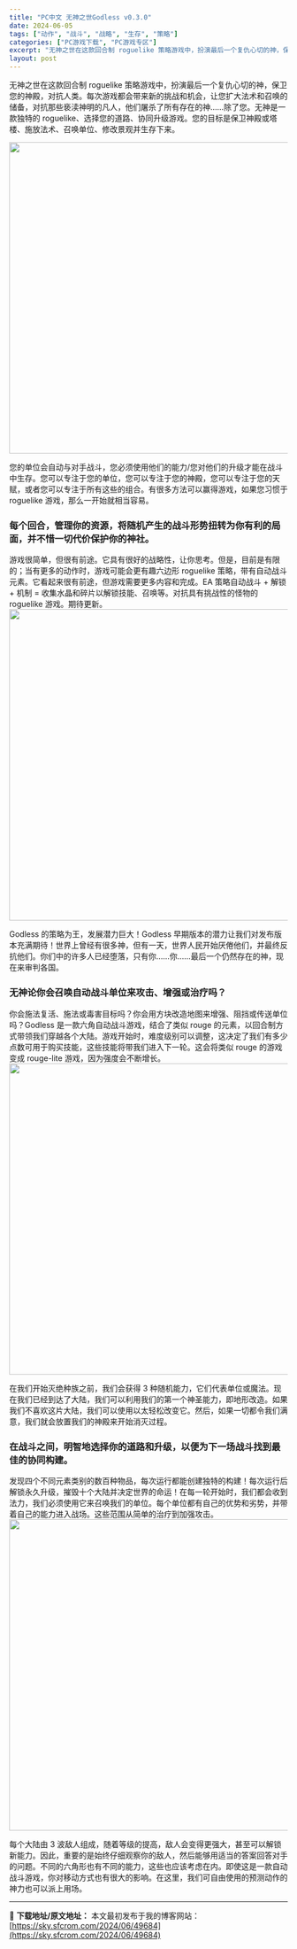 ```yaml
---
title: "PC中文 无神之世Godless v0.3.0"
date: 2024-06-05
tags: ["动作", "战斗", "战略", "生存", "策略"]
categories: ["PC游戏下载", "PC游戏专区"]
excerpt: "无神之世在这款回合制 roguelike 策略游戏中，扮演最后一个复仇心切的神，保卫您的神殿，对抗人类。每次游戏都会带来新的挑战和机会，让您扩大法术和召唤的储备，对抗那些亵渎神明的凡人，他们屠杀了所有存在的神……除了您。无神是一款独特的 roguelike、选择您的道路、协同升级游戏。您的目标是保卫&hellip;"
layout: post
---
```


无神之世在这款回合制 roguelike 策略游戏中，扮演最后一个复仇心切的神，保卫您的神殿，对抗人类。每次游戏都会带来新的挑战和机会，让您扩大法术和召唤的储备，对抗那些亵渎神明的凡人，他们屠杀了所有存在的神……除了您。无神是一款独特的 roguelike、选择您的道路、协同升级游戏。您的目标是保卫神殿或塔楼、施放法术、召唤单位、修改景观并生存下来。

<img class="aligncenter size-full wp-image-49688" src="https://sky.sfcrom.com/wp-content/uploads/2024/06/2024060501190387.webp" alt="" width="1000" height="562" />

<span>您的单位会自动与对手战斗，您必须使用他们的能力/您对他们的升级才能在战斗中生存。您可以专注于您的单位，您可以专注于您的神殿，您可以专注于您的天赋，或者您可以专注于所有这些的组合。有很多方法可以赢得游戏，如果您习惯于 roguelike 游戏，那么一开始就相当容易。</span>
<h3><span>每个回合，管理你的资源，将随机产生的战斗形势扭转为你有利的局面，并不惜一切代价保护你的神社。</span></h3>
<span>游戏很简单，但很有前途。它具有很好的战略性，让你思考。但是，目前是有限的；当有更多的动作时，游戏可能会更有趣六边形 roguelike 策略，带有自动战斗元素。它看起来很有前途，但游戏需要更多内容和完成。EA 策略自动战斗 + 解锁 + 机制 = 收集水晶和碎片以解锁技能、召唤等。对抗具有挑战性的怪物的 roguelike 游戏。期待更新。</span>

<img class="aligncenter size-full wp-image-49687" src="https://sky.sfcrom.com/wp-content/uploads/2024/06/2024060501190275.webp" alt="" width="1000" height="562" />

<span>Godless 的策略为王，发展潜力巨大！Godless 早期版本的潜力让我们对发布版本充满期待！世界上曾经有很多神，但有一天，世界人民开始厌倦他们，并最终反抗他们。你们中的许多人已经堕落，只有你……你……最后一个仍然存在的神，现在来审判各国。</span>
<h3><span>无神论你会召唤自动战斗单位来攻击、增强或治疗吗？</span></h3>
<span>你会施法复活、施法或毒害目标吗？你会用方块改造地图来增强、阻挡或传送单位吗？Godless 是一款六角自动战斗游戏，结合了类似 rouge 的元素，以回合制方式带领我们穿越各个大陆。游戏开始时，难度级别可以调整，这决定了我们有多少点数可用于购买技能，这些技能将带我们进入下一轮。这会将类似 rouge 的游戏变成 rouge-lite 游戏，因为强度会不断增长</span><span>。</span>

<img class="aligncenter size-full wp-image-49686" src="https://sky.sfcrom.com/wp-content/uploads/2024/06/2024060501190197.webp" alt="" width="1000" height="562" />

<span>在我们开始灭绝种族之前，我们会获得 3 种随机能力，它们代表单位或魔法。现在我们已经到达了大陆，我们可以利用我们的第一个神圣能力，即地形改造。如果我们不喜欢这片大陆，我们可以使用以太轻松改变它。然后，如果一切都令我们满意，我们就会放置我们的神殿来开始消灭过程。</span>
<h3><span>在战斗之间，明智地选择你的道路和升级，以便为下一场战斗找到最佳的协同构建。</span></h3>
<span>发现四个不同元素类别的数百种物品，每次运行都能创建独特的构建！每次运行后解锁永久升级，摧毁十个大陆并决定世界的命运！在每一轮开始时，我们都会收到法力，我们必须使用它来召唤我们的单位。每个单位都有自己的优势和劣势，并带着自己的能力进入战场。这些范围从简单的治疗到加强攻击。</span>

<img class="aligncenter size-full wp-image-49685" src="https://sky.sfcrom.com/wp-content/uploads/2024/06/2024060501185945.webp" alt="" width="1000" height="562" />

每个大陆由 3 波敌人组成，随着等级的提高，敌人会变得更强大，甚至可以解锁新能力。因此，重要的是始终仔细观察你的敌人，然后能够用适当的答案回答对手的问题。不同的六角形也有不同的能力，这些也应该考虑在内。即使这是一款自动战斗游戏，你对移动方式也有很大的影响。在这里，我们可自由使用的预测动作的神力也可以派上用场。

---
📖 **下载地址/原文地址：** 本文最初发布于我的博客网站：[https://sky.sfcrom.com/2024/06/49684](https://sky.sfcrom.com/2024/06/49684)
